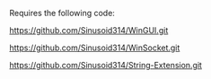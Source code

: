 Requires the following code:

https://github.com/Sinusoid314/WinGUI.git

https://github.com/Sinusoid314/WinSocket.git

https://github.com/Sinusoid314/String-Extension.git
